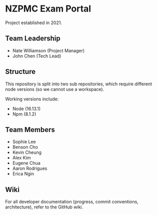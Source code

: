 # NZPMC Exam Portal
Project established in 2021.

## Team Leadership

- Nate Williamson (Project Manager)
- John Chen (Tech Lead)

## Structure
This repository is split into two sub repositories, which require different node versions (so we cannot use a workspace).

Working versions include:
- Node (16.13.1)
- Npm (8.1.2)

## Team Members
- Sophie Lee
- Benson Cho
- Kevin Cheung
- Alex Kim
- Eugene Chua
- Aaron Rodrigues
- Erica Ngin

## Wiki
For all developer documentation (progress, commit conventions, architecture), refer to the GitHub wiki.
